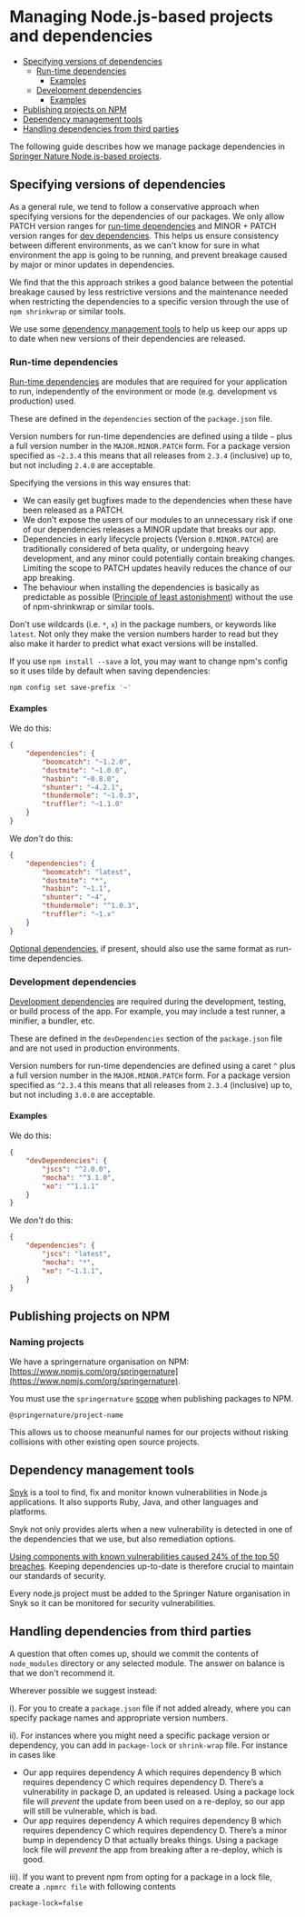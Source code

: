 # Managing Node.js-based projects and dependencies

* [Specifying versions of dependencies](#specifying-versions-of-dependencies)
    * [Run-time dependencies](#run-time-dependencies)
        * [Examples](#examples)
    * [Development dependencies](#development-dependencies)
        * [Examples](#examples-1)
* [Publishing projects on NPM](#publising-projects-on-npm)
* [Dependency management tools](#dependency-management-tools)
* [Handling dependencies from third parties](#handling-dependencies-from-third-parties)

The following guide describes how we manage package dependencies in [Springer Nature Node.js-based projects](https://github.com/springernature?utf8=%E2%9C%93&q=&type=public&language=javascript).


## Specifying versions of dependencies

As a general rule, we tend to follow a conservative approach when specifying versions for the dependencies of our packages. We only allow PATCH version ranges for [run-time dependencies](#run-time-dependencies) and MINOR + PATCH version ranges for [dev dependencies](#development-dependencies). This helps us ensure consistency between different environments, as we can't know for sure in what environment the app is going to be running, and prevent breakage caused by major or minor updates in dependencies.

We find that the this approach strikes a good balance between the potential breakage caused by less restrictive versions and the maintenance needed when restricting the dependencies to a specific version through the use of `npm shrinkwrap` or similar tools.

We use some [dependency management tools](#dependency-management-tools) to help us keep our apps up to date when new versions of their dependencies are released.


### Run-time dependencies

[Run-time dependencies](https://docs.npmjs.com/files/package.json#dependencies) are modules that are required for your application to run, independently of the environment or mode (e.g. development vs production) used.

These are defined in the `dependencies` section of the `package.json` file.

Version numbers for run-time dependencies are defined using a tilde `~` plus a full version number in the `MAJOR.MINOR.PATCH` form. For a package version specified as `~2.3.4` this means that all releases from `2.3.4` (inclusive) up to, but not including `2.4.0` are acceptable.

Specifying the versions in this way ensures that:
* We can easily get bugfixes made to the dependencies when these have been released as a PATCH.
* We don't expose the users of our modules to an unnecessary risk if one of our dependencies releases a MINOR update that breaks our app.
* Dependencies in early lifecycle projects (Version `0.MINOR.PATCH`) are traditionally considered of beta quality, or undergoing heavy development, and any minor could potentially contain breaking changes. Limiting the scope to PATCH updates heavily reduces the chance of our app breaking.
* The behaviour when installing the dependencies is basically as predictable as possible ([Principle of least astonishment](https://en.wikipedia.org/wiki/Principle_of_least_astonishment)) without the use of npm-shrinkwrap or similar tools.

Don't use wildcards (i.e. `*`, `x`) in the package numbers, or keywords like `latest`. Not only they make the version numbers harder to read but they also make it harder to predict what exact versions will be installed.

If you use `npm install --save` a lot, you may want to change npm's config so it uses tilde by default when saving dependencies:

```sh
npm config set save-prefix '~'
```


#### Examples

We do this:
```json
{
    "dependencies": {
        "boomcatch": "~1.2.0",
        "dustmite": "~1.0.0",
        "hasbin": "~0.8.0",
        "shunter": "~4.2.1",
        "thundermole": "~1.0.3",
        "truffler": "~1.1.0"
    }
}
```

We _don't_ do this:
```json
{
    "dependencies": {
        "boomcatch": "latest",
        "dustmite": "*",
        "hasbin": "~1.1",
        "shunter": "~4",
        "thundermole": "^1.0.3",
        "truffler": "~1.x"
    }
}
```

[Optional dependencies](https://docs.npmjs.com/files/package.json#optionaldependencies), if present, should also use the same format as run-time dependencies.


### Development dependencies

[Development dependencies](https://docs.npmjs.com/files/package.json#devdependencies) are required during the development, testing, or build process of the app. For example, you may include a test runner, a minifier, a bundler, etc.

These are defined in the `devDependencies` section of the `package.json` file and are not used in production environments.

Version numbers for run-time dependencies are defined using a caret `^` plus a full version number in the `MAJOR.MINOR.PATCH` form. For a package version specified as `^2.3.4` this means that all releases from `2.3.4` (inclusive) up to, but not including `3.0.0` are acceptable.


#### Examples

We do this:

```json
{
    "devDependencies": {
        "jscs": "^2.0.0",
        "mocha": "^3.1.0",
        "xo": "^1.1.1"
    }
}
```

We _don't_ do this:
```json
{
    "dependencies": {
        "jscs": "latest",
        "mocha": "*",
        "xo": "~1.1.1",
    }
}
```


## Publishing projects on NPM

### Naming projects

We have a springernature organisation on NPM: [https://www.npmjs.com/org/springernature](https://www.npmjs.com/org/springernature).

You must use the `springernature` [scope](https://docs.npmjs.com/getting-started/scoped-packages) when publishing packages to NPM.

```
@springernature/project-name
```

This allows us to choose meanunful names for our projects without risking collisions with other existing open source projects.


## Dependency management tools

[Snyk](https://snyk.io/) is a tool to find, fix and monitor known vulnerabilities in Node.js applications. It also supports Ruby, Java, and other languages and platforms.

Snyk not only provides alerts when a new vulnerability is detected in one of the dependencies that we use, but also remediation options.

[Using components with known vulnerabilities caused 24% of the top 50 breaches](https://snyk.io/blog/owasp-top-10-breaches/). Keeping dependencies up-to-date is therefore crucial to maintain our standards of security.

Every node.js project must be added to the Springer Nature organisation in Snyk so it can be monitored for security vulnerabilities.

## Handling dependencies from third parties

A question that often comes up, should we commit the contents of `node_modules` directory or any selected module. The answer on balance is that we don't recommend it. 

Wherever possible we suggest instead:

i). For you to create a `package.json` file if not added already, where you can specify package names and appropriate version numbers.

ii). For instances where you might need a specific package version or dependency, you can add in `package-lock` or `shrink-wrap` file. For instance in cases like
- Our app requires dependency A which requires dependency B which requires dependency C which requires dependency D. There’s a vulnerability in package D, an updated is released. Using a package lock file will *prevent* the update from been used on a re-deploy, so our app will still be vulnerable, which is bad.
- Our app requires dependency A which requires dependency B which requires dependency C which requires dependency D. There’s a minor bump in dependency D that actually breaks things. Using a package lock file will *prevent* the app from breaking after a re-deploy, which is good.

iii). If you want to prevent npm from opting for a package in a lock file, create a `.npmrc file` with following contents

```
package-lock=false
```
